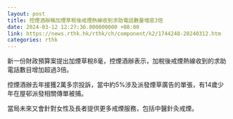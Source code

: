 ```yaml
---
layout: post
title: 控煙酒辦稱加煙草稅後戒煙熱線收到求助電話數量增逾3倍
date: 2024-03-12 12:27:36.000000000 +08:00
link: https://news.rthk.hk/rthk/ch/component/k2/1744248-20240312.htm
categories: rthk
---
```


新一份財政預算案提出加煙草稅8毫，控煙酒辦表示，加稅後戒煙熱線收到的求助電話數目增加超過3倍。

控煙酒辦去年接獲2萬多宗投訴，當中約5%涉及派發煙草廣告的單張，有14歲少年在屋邨派發相關傳單被捕。

當局未來又會針對女性及長者提供更多戒煙服務，包括中醫針灸戒煙。
